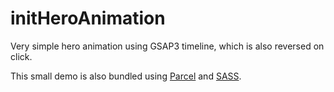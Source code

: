 # initHeroAnimation
Very simple hero animation using GSAP3 timeline, which is also reversed on click.

This small demo is also bundled using <a href="https://parceljs.org/">Parcel</a> and <a href="https://sass-guidelin.es/">SASS</a>.
